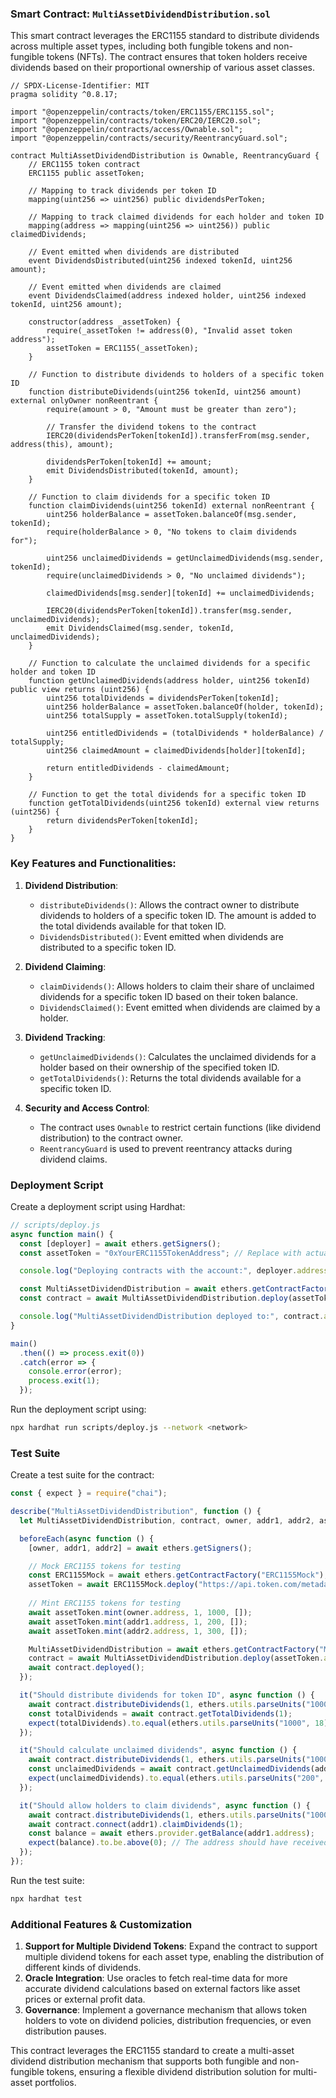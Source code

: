### Smart Contract: `MultiAssetDividendDistribution.sol`

This smart contract leverages the ERC1155 standard to distribute dividends across multiple asset types, including both fungible tokens and non-fungible tokens (NFTs). The contract ensures that token holders receive dividends based on their proportional ownership of various asset classes.

```solidity
// SPDX-License-Identifier: MIT
pragma solidity ^0.8.17;

import "@openzeppelin/contracts/token/ERC1155/ERC1155.sol";
import "@openzeppelin/contracts/token/ERC20/IERC20.sol";
import "@openzeppelin/contracts/access/Ownable.sol";
import "@openzeppelin/contracts/security/ReentrancyGuard.sol";

contract MultiAssetDividendDistribution is Ownable, ReentrancyGuard {
    // ERC1155 token contract
    ERC1155 public assetToken;

    // Mapping to track dividends per token ID
    mapping(uint256 => uint256) public dividendsPerToken;

    // Mapping to track claimed dividends for each holder and token ID
    mapping(address => mapping(uint256 => uint256)) public claimedDividends;

    // Event emitted when dividends are distributed
    event DividendsDistributed(uint256 indexed tokenId, uint256 amount);

    // Event emitted when dividends are claimed
    event DividendsClaimed(address indexed holder, uint256 indexed tokenId, uint256 amount);

    constructor(address _assetToken) {
        require(_assetToken != address(0), "Invalid asset token address");
        assetToken = ERC1155(_assetToken);
    }

    // Function to distribute dividends to holders of a specific token ID
    function distributeDividends(uint256 tokenId, uint256 amount) external onlyOwner nonReentrant {
        require(amount > 0, "Amount must be greater than zero");
        
        // Transfer the dividend tokens to the contract
        IERC20(dividendsPerToken[tokenId]).transferFrom(msg.sender, address(this), amount);
        
        dividendsPerToken[tokenId] += amount;
        emit DividendsDistributed(tokenId, amount);
    }

    // Function to claim dividends for a specific token ID
    function claimDividends(uint256 tokenId) external nonReentrant {
        uint256 holderBalance = assetToken.balanceOf(msg.sender, tokenId);
        require(holderBalance > 0, "No tokens to claim dividends for");

        uint256 unclaimedDividends = getUnclaimedDividends(msg.sender, tokenId);
        require(unclaimedDividends > 0, "No unclaimed dividends");

        claimedDividends[msg.sender][tokenId] += unclaimedDividends;

        IERC20(dividendsPerToken[tokenId]).transfer(msg.sender, unclaimedDividends);
        emit DividendsClaimed(msg.sender, tokenId, unclaimedDividends);
    }

    // Function to calculate the unclaimed dividends for a specific holder and token ID
    function getUnclaimedDividends(address holder, uint256 tokenId) public view returns (uint256) {
        uint256 totalDividends = dividendsPerToken[tokenId];
        uint256 holderBalance = assetToken.balanceOf(holder, tokenId);
        uint256 totalSupply = assetToken.totalSupply(tokenId);

        uint256 entitledDividends = (totalDividends * holderBalance) / totalSupply;
        uint256 claimedAmount = claimedDividends[holder][tokenId];

        return entitledDividends - claimedAmount;
    }

    // Function to get the total dividends for a specific token ID
    function getTotalDividends(uint256 tokenId) external view returns (uint256) {
        return dividendsPerToken[tokenId];
    }
}
```

### Key Features and Functionalities:

1. **Dividend Distribution**:
   - `distributeDividends()`: Allows the contract owner to distribute dividends to holders of a specific token ID. The amount is added to the total dividends available for that token ID.
   - `DividendsDistributed()`: Event emitted when dividends are distributed to a specific token ID.

2. **Dividend Claiming**:
   - `claimDividends()`: Allows holders to claim their share of unclaimed dividends for a specific token ID based on their token balance.
   - `DividendsClaimed()`: Event emitted when dividends are claimed by a holder.

3. **Dividend Tracking**:
   - `getUnclaimedDividends()`: Calculates the unclaimed dividends for a holder based on their ownership of the specified token ID.
   - `getTotalDividends()`: Returns the total dividends available for a specific token ID.

4. **Security and Access Control**:
   - The contract uses `Ownable` to restrict certain functions (like dividend distribution) to the contract owner.
   - `ReentrancyGuard` is used to prevent reentrancy attacks during dividend claims.

### Deployment Script

Create a deployment script using Hardhat:

```javascript
// scripts/deploy.js
async function main() {
  const [deployer] = await ethers.getSigners();
  const assetToken = "0xYourERC1155TokenAddress"; // Replace with actual ERC1155 token address

  console.log("Deploying contracts with the account:", deployer.address);

  const MultiAssetDividendDistribution = await ethers.getContractFactory("MultiAssetDividendDistribution");
  const contract = await MultiAssetDividendDistribution.deploy(assetToken);

  console.log("MultiAssetDividendDistribution deployed to:", contract.address);
}

main()
  .then(() => process.exit(0))
  .catch(error => {
    console.error(error);
    process.exit(1);
  });
```

Run the deployment script using:

```bash
npx hardhat run scripts/deploy.js --network <network>
```

### Test Suite

Create a test suite for the contract:

```javascript
const { expect } = require("chai");

describe("MultiAssetDividendDistribution", function () {
  let MultiAssetDividendDistribution, contract, owner, addr1, addr2, assetToken;

  beforeEach(async function () {
    [owner, addr1, addr2] = await ethers.getSigners();

    // Mock ERC1155 tokens for testing
    const ERC1155Mock = await ethers.getContractFactory("ERC1155Mock");
    assetToken = await ERC1155Mock.deploy("https://api.token.com/metadata/");
    
    // Mint ERC1155 tokens for testing
    await assetToken.mint(owner.address, 1, 1000, []);
    await assetToken.mint(addr1.address, 1, 200, []);
    await assetToken.mint(addr2.address, 1, 300, []);

    MultiAssetDividendDistribution = await ethers.getContractFactory("MultiAssetDividendDistribution");
    contract = await MultiAssetDividendDistribution.deploy(assetToken.address);
    await contract.deployed();
  });

  it("Should distribute dividends for token ID", async function () {
    await contract.distributeDividends(1, ethers.utils.parseUnits("1000", 18));
    const totalDividends = await contract.getTotalDividends(1);
    expect(totalDividends).to.equal(ethers.utils.parseUnits("1000", 18));
  });

  it("Should calculate unclaimed dividends", async function () {
    await contract.distributeDividends(1, ethers.utils.parseUnits("1000", 18));
    const unclaimedDividends = await contract.getUnclaimedDividends(addr1.address, 1);
    expect(unclaimedDividends).to.equal(ethers.utils.parseUnits("200", 18)); // 200 / 1500 * 1000
  });

  it("Should allow holders to claim dividends", async function () {
    await contract.distributeDividends(1, ethers.utils.parseUnits("1000", 18));
    await contract.connect(addr1).claimDividends(1);
    const balance = await ethers.provider.getBalance(addr1.address);
    expect(balance).to.be.above(0); // The address should have received the dividends
  });
});
```

Run the test suite:

```bash
npx hardhat test
```

### Additional Features & Customization

1. **Support for Multiple Dividend Tokens**: Expand the contract to support multiple dividend tokens for each asset type, enabling the distribution of different kinds of dividends.
2. **Oracle Integration**: Use oracles to fetch real-time data for more accurate dividend calculations based on external factors like asset prices or external profit data.
3. **Governance**: Implement a governance mechanism that allows token holders to vote on dividend policies, distribution frequencies, or even distribution pauses.

This contract leverages the ERC1155 standard to create a multi-asset dividend distribution mechanism that supports both fungible and non-fungible tokens, ensuring a flexible dividend distribution solution for multi-asset portfolios.
